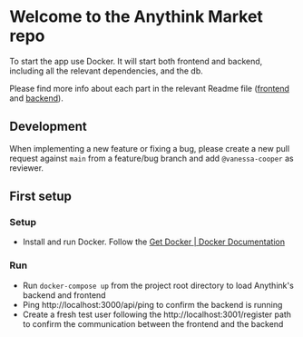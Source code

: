 # Welcome to the Anythink Market repo

To start the app use Docker. It will start both frontend and backend, including all the relevant dependencies, and the db.

Please find more info about each part in the relevant Readme file ([frontend](frontend/readme.md) and [backend](backend/README.md)).

## Development

When implementing a new feature or fixing a bug, please create a new pull request against `main` from a feature/bug branch and add `@vanessa-cooper` as reviewer.

## First setup

### Setup

- Install and run Docker. Follow the [Get Docker | Docker Documentation](https://docs.docker.com/get-docker/)

### Run

- Run `docker-compose up` from the project root directory to load Anythink's backend and frontend
- Ping http://localhost:3000/api/ping to confirm the backend is running
- Create a fresh test user following the http://localhost:3001/register path to confirm the communication between the frontend and the backend
